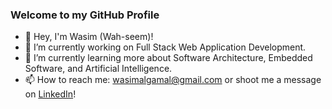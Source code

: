 ### Welcome to my GitHub Profile

- 👋 Hey, I'm Wasim (Wah-seem)!
- 🔭 I’m currently working on Full Stack Web Application Development.
- 🌱 I’m currently learning more about Software Architecture, Embedded Software, and Artificial Intelligence.
- 📫 How to reach me: wasimalgamal@gmail.com or shoot me a message on [LinkedIn](https://www.linkedin.com/in/wasim-algamal/)!

<!--
**walgamal/walgamal** is a ✨ _special_ ✨ repository because its `README.md` (this file) appears on your GitHub profile.

Here are some ideas to get you started:

- 🔭 I’m currently working on ...
- 🌱 I’m currently learning ...
- 👯 I’m looking to collaborate on ...
- 🤔 I’m looking for help with ...
- 💬 Ask me about ...
- 📫 How to reach me: ...
- 😄 Pronouns: ...
- ⚡ Fun fact: ...
-->

